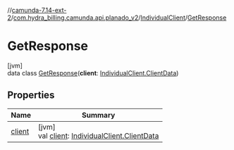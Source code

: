 //[camunda-7.14-ext-2](../../../../index.md)/[com.hydra_billing.camunda.api.planado_v2](../../index.md)/[IndividualClient](../index.md)/[GetResponse](index.md)

# GetResponse

[jvm]\
data class [GetResponse](index.md)(**client**: [IndividualClient.ClientData](../-client-data/index.md))

## Properties

| Name | Summary |
|---|---|
| [client](client.md) | [jvm]<br>val [client](client.md): [IndividualClient.ClientData](../-client-data/index.md) |
